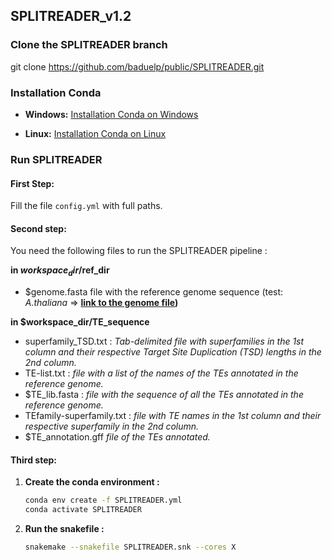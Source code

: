 ## SPLITREADER_v1.2

### Clone the SPLITREADER branch

git clone https://github.com/baduelp/public/SPLITREADER.git

### Installation Conda

- **Windows:** [Installation Conda on Windows](https://docs.conda.io/projects/conda/en/latest/user-guide/install/windows.html)

- **Linux:** [Installation Conda on Linux](https://docs.conda.io/projects/conda/en/latest/user-guide/install/linux.html)

### Run SPLITREADER 

#### First Step: 

Fill the file `config.yml` with full paths.

#### Second step: 

You need the following files to run the SPLITREADER pipeline :

**in $workspace_dir/$ref_dir**

- $genome.fasta file with the reference genome sequence (test: *A.thaliana* => **[link to the genome file](https://www.arabidopsis.org/download/index-auto.jsp?dir=%2Fdownload_files%2FGenes%2FTAIR10_genome_release%2FTAIR10_chromosome_files))**

**in $workspace_dir/TE_sequence**

- superfamily_TSD.txt : *Tab-delimited file with superfamilies in the 1st column and their respective Target Site Duplication (TSD) lengths in the 2nd column.*
- TE-list.txt : *file with a list of the names of the TEs annotated in the reference genome.*
- $TE_lib.fasta : *file with the sequence of all the TEs annotated in the reference genome.*
- TEfamily-superfamily.txt : *file with TE names in the 1st column and their respective superfamily in the 2nd column.*
- $TE_annotation.gff *file of the TEs annotated.*

#### Third step:

1. **Create the conda environment :**

    ```bash
    conda env create -f SPLITREADER.yml
    conda activate SPLITREADER
    ```

2. **Run the snakefile :**

    ```bash
    snakemake --snakefile SPLITREADER.snk --cores X
    ```
